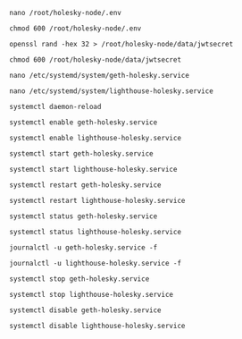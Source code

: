 `nano /root/holesky-node/.env`

`chmod 600 /root/holesky-node/.env`


`openssl rand -hex 32 > /root/holesky-node/data/jwtsecret`

`chmod 600 /root/holesky-node/data/jwtsecret`


`nano /etc/systemd/system/geth-holesky.service`

`nano /etc/systemd/system/lighthouse-holesky.service`



`systemctl daemon-reload`



`systemctl enable geth-holesky.service`

`systemctl enable lighthouse-holesky.service`



`systemctl start geth-holesky.service`

`systemctl start lighthouse-holesky.service`



`systemctl restart geth-holesky.service`

`systemctl restart lighthouse-holesky.service`



`systemctl status geth-holesky.service`

`systemctl status lighthouse-holesky.service`



`journalctl -u geth-holesky.service -f`

`journalctl -u lighthouse-holesky.service -f`



`systemctl stop geth-holesky.service`

`systemctl stop lighthouse-holesky.service`



`systemctl disable geth-holesky.service`

`systemctl disable lighthouse-holesky.service`
